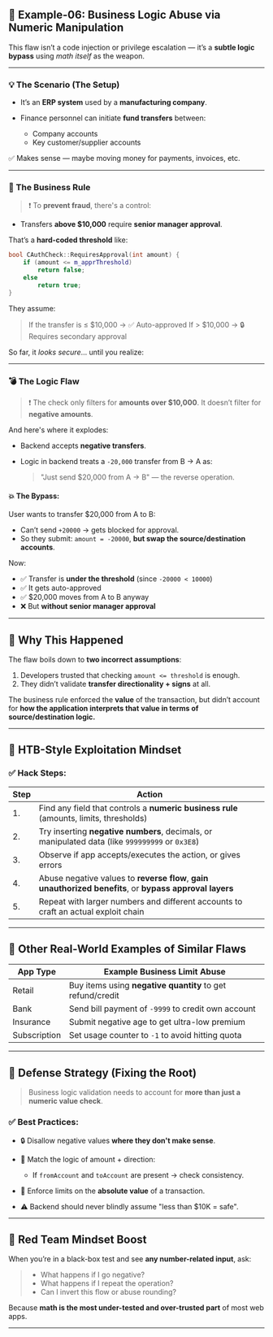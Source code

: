 ## 🔎 Example-06: Business Logic Abuse via Numeric Manipulation

This flaw isn’t a code injection or privilege escalation — it’s a **subtle logic bypass** using *math itself* as the weapon.

---

### 💡 The Scenario (The Setup)

* It’s an **ERP system** used by a **manufacturing company**.
* Finance personnel can initiate **fund transfers** between:

  * Company accounts
  * Key customer/supplier accounts

✅ Makes sense — maybe moving money for payments, invoices, etc.

---

### 🔐 The Business Rule

> ❗ To **prevent fraud**, there's a control:

* Transfers **above \$10,000** require **senior manager approval**.

That’s a **hard-coded threshold** like:

```cpp
bool CAuthCheck::RequiresApproval(int amount) {
    if (amount <= m_apprThreshold)
        return false;
    else
        return true;
}
```

They assume:

> If the transfer is ≤ \$10,000 → ✅ Auto-approved
> If > \$10,000 → 🔒 Requires secondary approval

So far, it *looks secure*… until you realize:

---

### 💣 The Logic Flaw

> ❗ The check only filters for **amounts over \$10,000**.
> It doesn’t filter for **negative amounts**.

And here's where it explodes:

* Backend accepts **negative transfers**.
* Logic in backend treats a `-20,000` transfer from B → A as:

  > "Just send \$20,000 from A → B" — the reverse operation.

#### 💥 The Bypass:

User wants to transfer \$20,000 from A to B:

* Can’t send `+20000` → gets blocked for approval.
* So they submit: `amount = -20000`, **but swap the source/destination accounts**.

Now:

* ✅ Transfer is **under the threshold** (since `-20000 < 10000`)
* ✅ It gets auto-approved
* ✅ \$20,000 moves from A to B anyway
* ❌ But **without senior manager approval**

---

## 🧠 Why This Happened

The flaw boils down to **two incorrect assumptions**:

1. Developers trusted that checking `amount <= threshold` is enough.
2. They didn’t validate **transfer directionality + signs** at all.

The business rule enforced the **value** of the transaction, but didn’t account for **how the application interprets that value in terms of source/destination logic.**

---

## 🧪 HTB-Style Exploitation Mindset

### ✅ Hack Steps:

| Step | Action                                                                                                   |
| ---- | -------------------------------------------------------------------------------------------------------- |
| 1.   | Find any field that controls a **numeric business rule** (amounts, limits, thresholds)                   |
| 2.   | Try inserting **negative numbers**, decimals, or manipulated data (like `999999999` or `0x3E8`)          |
| 3.   | Observe if app accepts/executes the action, or gives errors                                              |
| 4.   | Abuse negative values to **reverse flow**, **gain unauthorized benefits**, or **bypass approval layers** |
| 5.   | Repeat with larger numbers and different accounts to craft an actual exploit chain                       |

---

## 🧩 Other Real-World Examples of Similar Flaws

| App Type     | Example Business Limit Abuse                               |
| ------------ | ---------------------------------------------------------- |
| Retail       | Buy items using **negative quantity** to get refund/credit |
| Bank         | Send bill payment of `-9999` to credit own account         |
| Insurance    | Submit negative age to get ultra-low premium               |
| Subscription | Set usage counter to `-1` to avoid hitting quota           |

---

## 🧱 Defense Strategy (Fixing the Root)

> Business logic validation needs to account for **more than just a numeric value check**.

### ✅ Best Practices:

* 🔒 Disallow negative values **where they don't make sense**.
* 🔁 Match the logic of amount + direction:

  * If `fromAccount` and `toAccount` are present → check consistency.
* 💼 Enforce limits on the **absolute value** of a transaction.
* ⚠️ Backend should never blindly assume "less than \$10K = safe".

---

## 🧠 Red Team Mindset Boost

When you’re in a black-box test and see **any number-related input**, ask:

> * What happens if I go negative?
> * What happens if I repeat the operation?
> * Can I invert this flow or abuse rounding?

Because **math is the most under-tested and over-trusted part** of most web apps.

---